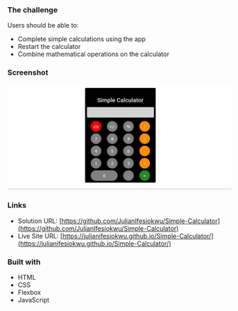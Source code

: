 ### The challenge

Users should be able to:

- Complete simple calculations using the app
- Restart the calculator
- Combine mathematical operations on the calculator

### Screenshot

![](./assets/Simple-Calculator-App.png)

### Links

- Solution URL: [https://github.com/JulianIfesiokwu/Simple-Calculator](https://github.com/JulianIfesiokwu/Simple-Calculator)
- Live Site URL: [https://julianifesiokwu.github.io/Simple-Calculator/](https://julianifesiokwu.github.io/Simple-Calculator/)

### Built with

- HTML
- CSS
- Flexbox
- JavaScript

